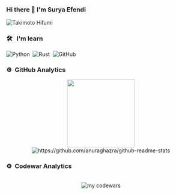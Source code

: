 
### Hi there 👋 I'm Surya Efendi

<img src="https://i.pinimg.com/236x/2d/05/c6/2d05c684bcdc44911116749e8f5b23b7.jpg" alt="Takimoto Hifumi"></img>
<br />

### 🛠 &nbsp; I'm learn
![Python](https://img.shields.io/badge/-Python-05122A?style=flat&logo=python)&nbsp;
![Rust](https://img.shields.io/badge/-Rust-05122A?style=flat&logo=Rust)&nbsp;
![GitHub](https://img.shields.io/badge/-GitHub-05122A?style=flat&logo=github)&nbsp;

### ⚙️ &nbsp;GitHub Analytics
<div align="center">
<img height="180em" src="https://github-readme-stats-eight-theta.vercel.app/api/top-langs/?username=reizenu-uyhaa&layout=compact&langs_count=8&theme=algolia"/>
<img src="https://github-readme-stats.vercel.app/api?username=reizenu-uyhaa&show_icons=true&theme=tokyonight" alt="https://github.com/anuraghazra/github-readme-stats"> <br />

</div>

### ⚙️ &nbsp;Codewar Analytics
<center>
  <br />
  <img src="https://www.codewars.com/users/reizenu-uyhaa/badges/large" alt="my codewars">
</center>
